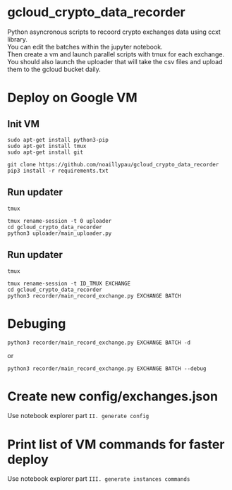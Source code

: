 # gcloud_crypto_data_recorder

Python asyncronous scripts to recoord crypto exchanges data using ccxt library. \
You can edit the batches within the jupyter notebook. \
Then create a vm and launch parallel scripts with tmux for each exchange. \
You should also launch the uploader that will take the csv files and upload them to the gcloud bucket daily.

# Deploy on Google VM

## Init VM

```ssh
sudo apt-get install python3-pip
sudo apt-get install tmux
sudo apt-get install git

git clone https://github.com/noaillypau/gcloud_crypto_data_recorder
pip3 install -r requirements.txt
```

## Run updater

```ssh
tmux

tmux rename-session -t 0 uploader
cd gcloud_crypto_data_recorder
python3 uploader/main_uploader.py
```

## Run updater

```ssh
tmux

tmux rename-session -t ID_TMUX EXCHANGE
cd gcloud_crypto_data_recorder
python3 recorder/main_record_exchange.py EXCHANGE BATCH
```

# Debuging
```ssh
python3 recorder/main_record_exchange.py EXCHANGE BATCH -d
```
or

```ssh
python3 recorder/main_record_exchange.py EXCHANGE BATCH --debug
```

# Create new config/exchanges.json

Use notebook explorer part `II. generate config`

# Print list of VM commands for faster deploy

Use notebook explorer part `III. generate instances commands`
